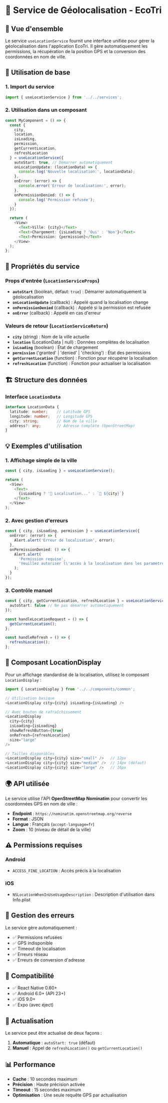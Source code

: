 # 📍 Service de Géolocalisation - EcoTri

## 🎯 Vue d'ensemble

Le service `useLocationService` fournit une interface unifiée pour gérer la géolocalisation dans l'application EcoTri. Il gère automatiquement les permissions, la récupération de la position GPS et la conversion des coordonnées en nom de ville.

## 🚀 Utilisation de base

### 1. Import du service

```typescript
import { useLocationService } from '../../services';
```

### 2. Utilisation dans un composant

```typescript
const MyComponent = () => {
  const { 
    city, 
    location, 
    isLoading, 
    permission, 
    getCurrentLocation, 
    refreshLocation 
  } = useLocationService({
    autoStart: true, // Démarrer automatiquement
    onLocationUpdate: (locationData) => {
      console.log('Nouvelle localisation:', locationData);
    },
    onError: (error) => {
      console.error('Erreur de localisation:', error);
    },
    onPermissionDenied: () => {
      console.log('Permission refusée');
    }
  });

  return (
    <View>
      <Text>Ville: {city}</Text>
      <Text>Chargement: {isLoading ? 'Oui' : 'Non'}</Text>
      <Text>Permission: {permission}</Text>
    </View>
  );
};
```

## 📱 Propriétés du service

### Props d'entrée (`LocationServiceProps`)

- **`autoStart`** (boolean, défaut: `true`) : Démarrer automatiquement la géolocalisation
- **`onLocationUpdate`** (callback) : Appelé quand la localisation change
- **`onPermissionDenied`** (callback) : Appelé si la permission est refusée
- **`onError`** (callback) : Appelé en cas d'erreur

### Valeurs de retour (`LocationServiceReturn`)

- **`city`** (string) : Nom de la ville actuelle
- **`location`** (LocationData | null) : Données complètes de localisation
- **`isLoading`** (boolean) : État de chargement
- **`permission`** ('granted' | 'denied' | 'checking') : État des permissions
- **`getCurrentLocation`** (function) : Fonction pour récupérer la localisation
- **`refreshLocation`** (function) : Fonction pour actualiser la localisation

## 🏗️ Structure des données

### Interface `LocationData`

```typescript
interface LocationData {
  latitude: number;    // Latitude GPS
  longitude: number;   // Longitude GPS
  city: string;        // Nom de la ville
  address?: any;       // Adresse complète (OpenStreetMap)
}
```

## 💡 Exemples d'utilisation

### 1. Affichage simple de la ville

```typescript
const { city, isLoading } = useLocationService();

return (
  <View>
    <Text>
      {isLoading ? '📍 Localisation...' : `📍 ${city}`}
    </Text>
  </View>
);
```

### 2. Avec gestion d'erreurs

```typescript
const { city, isLoading, permission } = useLocationService({
  onError: (error) => {
    Alert.alert('Erreur de localisation', error);
  },
  onPermissionDenied: () => {
    Alert.alert(
      'Permission requise',
      'Veuillez autoriser l\'accès à la localisation dans les paramètres.'
    );
  }
});
```

### 3. Contrôle manuel

```typescript
const { city, getCurrentLocation, refreshLocation } = useLocationService({
  autoStart: false // Ne pas démarrer automatiquement
});

const handleLocationRequest = () => {
  getCurrentLocation();
};

const handleRefresh = () => {
  refreshLocation();
};
```

## 🔧 Composant LocationDisplay

Pour un affichage standardisé de la localisation, utilisez le composant `LocationDisplay` :

```typescript
import { LocationDisplay } from '../../components/common';

// Utilisation basique
<LocationDisplay city={city} isLoading={isLoading} />

// Avec bouton de rafraîchissement
<LocationDisplay 
  city={city} 
  isLoading={isLoading}
  showRefreshButton={true}
  onRefresh={refreshLocation}
  size="large"
/>

// Tailles disponibles
<LocationDisplay city={city} size="small" />   // 12px
<LocationDisplay city={city} size="medium" />  // 14px (défaut)
<LocationDisplay city={city} size="large" />   // 16px
```

## 🌍 API utilisée

Le service utilise l'API **OpenStreetMap Nominatim** pour convertir les coordonnées GPS en nom de ville :

- **Endpoint** : `https://nominatim.openstreetmap.org/reverse`
- **Format** : JSON
- **Langue** : Français (`accept-language=fr`)
- **Zoom** : 10 (niveau de détail de la ville)

## ⚠️ Permissions requises

### Android
- `ACCESS_FINE_LOCATION` : Accès précis à la localisation

### iOS
- `NSLocationWhenInUseUsageDescription` : Description d'utilisation dans Info.plist

## 🚨 Gestion des erreurs

Le service gère automatiquement :
- ✅ Permissions refusées
- ✅ GPS indisponible
- ✅ Timeout de localisation
- ✅ Erreurs réseau
- ✅ Erreurs de conversion d'adresse

## 📱 Compatibilité

- ✅ React Native 0.60+
- ✅ Android 6.0+ (API 23+)
- ✅ iOS 9.0+
- ✅ Expo (avec éject)

## 🔄 Actualisation

Le service peut être actualisé de deux façons :

1. **Automatique** : `autoStart: true` (défaut)
2. **Manuel** : Appel de `refreshLocation()` ou `getCurrentLocation()`

## 📊 Performance

- **Cache** : 10 secondes maximum
- **Précision** : Haute précision activée
- **Timeout** : 15 secondes maximum
- **Optimisation** : Une seule requête GPS par actualisation
